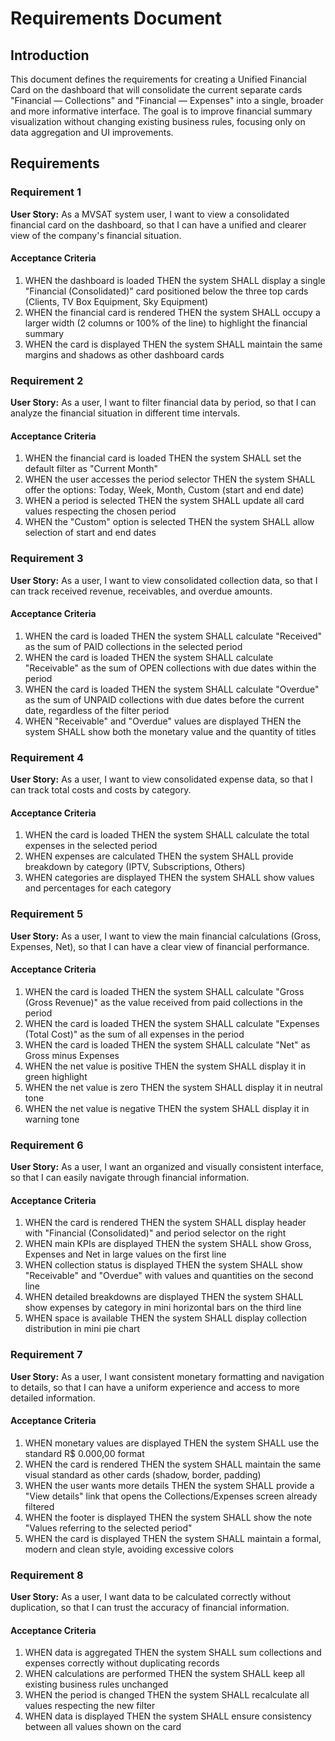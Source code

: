 # Requirements Document

## Introduction

This document defines the requirements for creating a Unified Financial Card on the dashboard that will consolidate the current separate cards "Financial — Collections" and "Financial — Expenses" into a single, broader and more informative interface. The goal is to improve financial summary visualization without changing existing business rules, focusing only on data aggregation and UI improvements.

## Requirements

### Requirement 1

**User Story:** As a MVSAT system user, I want to view a consolidated financial card on the dashboard, so that I can have a unified and clearer view of the company's financial situation.

#### Acceptance Criteria

1. WHEN the dashboard is loaded THEN the system SHALL display a single "Financial (Consolidated)" card positioned below the three top cards (Clients, TV Box Equipment, Sky Equipment)
2. WHEN the financial card is rendered THEN the system SHALL occupy a larger width (2 columns or 100% of the line) to highlight the financial summary
3. WHEN the card is displayed THEN the system SHALL maintain the same margins and shadows as other dashboard cards

### Requirement 2

**User Story:** As a user, I want to filter financial data by period, so that I can analyze the financial situation in different time intervals.

#### Acceptance Criteria

1. WHEN the financial card is loaded THEN the system SHALL set the default filter as "Current Month"
2. WHEN the user accesses the period selector THEN the system SHALL offer the options: Today, Week, Month, Custom (start and end date)
3. WHEN a period is selected THEN the system SHALL update all card values respecting the chosen period
4. WHEN the "Custom" option is selected THEN the system SHALL allow selection of start and end dates

### Requirement 3

**User Story:** As a user, I want to view consolidated collection data, so that I can track received revenue, receivables, and overdue amounts.

#### Acceptance Criteria

1. WHEN the card is loaded THEN the system SHALL calculate "Received" as the sum of PAID collections in the selected period
2. WHEN the card is loaded THEN the system SHALL calculate "Receivable" as the sum of OPEN collections with due dates within the period
3. WHEN the card is loaded THEN the system SHALL calculate "Overdue" as the sum of UNPAID collections with due dates before the current date, regardless of the filter period
4. WHEN "Receivable" and "Overdue" values are displayed THEN the system SHALL show both the monetary value and the quantity of titles

### Requirement 4

**User Story:** As a user, I want to view consolidated expense data, so that I can track total costs and costs by category.

#### Acceptance Criteria

1. WHEN the card is loaded THEN the system SHALL calculate the total expenses in the selected period
2. WHEN expenses are calculated THEN the system SHALL provide breakdown by category (IPTV, Subscriptions, Others)
3. WHEN categories are displayed THEN the system SHALL show values and percentages for each category

### Requirement 5

**User Story:** As a user, I want to view the main financial calculations (Gross, Expenses, Net), so that I can have a clear view of financial performance.

#### Acceptance Criteria

1. WHEN the card is loaded THEN the system SHALL calculate "Gross (Gross Revenue)" as the value received from paid collections in the period
2. WHEN the card is loaded THEN the system SHALL calculate "Expenses (Total Cost)" as the sum of all expenses in the period
3. WHEN the card is loaded THEN the system SHALL calculate "Net" as Gross minus Expenses
4. WHEN the net value is positive THEN the system SHALL display it in green highlight
5. WHEN the net value is zero THEN the system SHALL display it in neutral tone
6. WHEN the net value is negative THEN the system SHALL display it in warning tone

### Requirement 6

**User Story:** As a user, I want an organized and visually consistent interface, so that I can easily navigate through financial information.

#### Acceptance Criteria

1. WHEN the card is rendered THEN the system SHALL display header with "Financial (Consolidated)" and period selector on the right
2. WHEN main KPIs are displayed THEN the system SHALL show Gross, Expenses and Net in large values on the first line
3. WHEN collection status is displayed THEN the system SHALL show "Receivable" and "Overdue" with values and quantities on the second line
4. WHEN detailed breakdowns are displayed THEN the system SHALL show expenses by category in mini horizontal bars on the third line
5. WHEN space is available THEN the system SHALL display collection distribution in mini pie chart

### Requirement 7

**User Story:** As a user, I want consistent monetary formatting and navigation to details, so that I can have a uniform experience and access to more detailed information.

#### Acceptance Criteria

1. WHEN monetary values are displayed THEN the system SHALL use the standard R$ 0.000,00 format
2. WHEN the card is rendered THEN the system SHALL maintain the same visual standard as other cards (shadow, border, padding)
3. WHEN the user wants more details THEN the system SHALL provide a "View details" link that opens the Collections/Expenses screen already filtered
4. WHEN the footer is displayed THEN the system SHALL show the note "Values referring to the selected period"
5. WHEN the card is displayed THEN the system SHALL maintain a formal, modern and clean style, avoiding excessive colors

### Requirement 8

**User Story:** As a user, I want data to be calculated correctly without duplication, so that I can trust the accuracy of financial information.

#### Acceptance Criteria

1. WHEN data is aggregated THEN the system SHALL sum collections and expenses correctly without duplicating records
2. WHEN calculations are performed THEN the system SHALL keep all existing business rules unchanged
3. WHEN the period is changed THEN the system SHALL recalculate all values respecting the new filter
4. WHEN data is displayed THEN the system SHALL ensure consistency between all values shown on the card